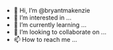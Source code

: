 - 👋 Hi, I’m @bryantmakenzie
- 👀 I’m interested in ...
- 🌱 I’m currently learning ...
- 💞️ I’m looking to collaborate on ...
- 📫 How to reach me ...

<!---
bryantmakenzie/bryantmakenzie is a ✨ special ✨ repository because its `README.md` (this file) appears on your GitHub profile.
You can click the Preview link to take a look at your changes.
--->
